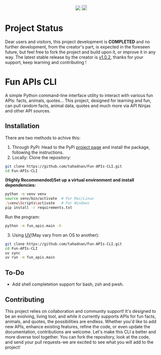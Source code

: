 <p align="center">
    <img src="Fun_APIs_logo.png">
    <a href="https://badge.fury.io/py/Fun-APIs-CLI"><img src="https://badge.fury.io/py/Fun-APIs-CLI.svg?icon=si%3Apython" alt="PyPI version" height="18"></a>
</p>

# Project Status
Dear users and visitors, this project development is **COMPLETED** and no further development, from the creator's part, is expected in the foreseen future, but feel free to fork the project and build upon it, or improve it in any way. The latest stable release by the creator is [v1.0.2](https://pypi.org/project/fun-apis-cli/), thanks for your support, keep learning and contributing !  


# Fun APIs CLI

A simple Python command-line interface utility to interact with various fun APIs: facts, animals, quotes...
This project, designed for learning and fun, can pull random facts, animal data, quotes and much more via API Ninjas and other API sources.

## Installation
There are two methods to achive this:
1. Through PyPi:
Head to the PyPi [project page](https://pypi.org/project/Fun-APIs-CLI/) and install the package, following the instructions.
2. Locally:
Clone the repository:
```bash
git clone https://github.com/tahadnan/Fun-APIs-CLI.git
cd Fun-APIs-CLI
```
**(Highly Recommended)Set up a virtual environment and install dependencies:**
```bash
python -m venv venv
source venv/bin/activate  # For Mac/Linux
.\venv\Scripts\activate   # For Windows
pip install -r requirements.txt
```
Run the program:
```bash
python -m fun_apis.main -h 
```
3. Using [UV](https://docs.astral.sh/uv/)(May vary from an OS to another):
```bash
git clone https://github.com/tahadnan/Fun-APIs-CLI.git
cd Fun-APIs-CLI
uv sync
uv run -m fun_apis.main
```

## To-Do
+ Add shell completetion support for bash, zsh and pwsh.

## Contributing

This project relies on collaboration and community support! It's designed to be an evolving, living tool, and while it currently supports APIs for fun facts, animals, and quotes, the possibilities are endless. Whether you'd like to add new APIs, enhance existing features, refine the code, or even update the documentation, contributions are welcome. Let's make this CLI a better and more diverse tool together. You can fork the repository, look at the code, and send your pull requests-we are excited to see what you will add to the project!
 

